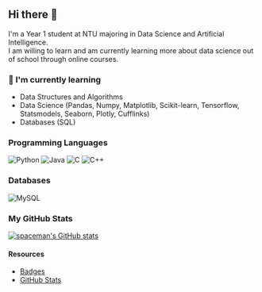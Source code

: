 ## Hi there 👋
I'm a Year 1 student at NTU majoring in Data Science and Artificial Intelligence.  
I am willing to learn and am currently learning more about data science out of school through online courses.

### 🌱 I'm currently learning
- Data Structures and Algorithms
- Data Science (Pandas, Numpy, Matplotlib, Scikit-learn, Tensorflow, Statsmodels, Seaborn, Plotly, Cufflinks)
- Databases (SQL)

### Programming Languages
![Python](https://img.shields.io/badge/-Python-ADD8E6?style=for-the-badge&logo=Python) 
![Java](https://img.shields.io/badge/Java-orange?style=for-the-badge&logo=java)
![C](https://img.shields.io/badge/C-blue?style=for-the-badge&logo=C)
![C++](https://img.shields.io/badge/C%2B%2B-purple?style=for-the-badge&logo=c%2B%2B)

### Databases
![MySQL](https://img.shields.io/badge/MySQL-0B0B45?style=for-the-badge&logo=MySQL)

### My GitHub Stats
[![spaceman's GitHub stats](https://github-readme-stats.vercel.app/api?username=spaceman03&show_icons=true&icon_color=7393B3&bg_color=000000&text_color=FFFFFF&title_color=89CFF0)](https://github.com/anuraghazra/github-readme-stats)

#### Resources
- [Badges](https://github.com/xtenzQ/xtenzQ)
- [GitHub Stats](https://github.com/anuraghazra/github-readme-stats)

<!--
**spaceman03/spaceman03** is a ✨ _special_ ✨ repository because its `README.md` (this file) appears on your GitHub profile.

Here are some ideas to get you started:

- 🔭 I’m currently working on ...
- 🌱 I’m currently learning ...
- 👯 I’m looking to collaborate on ...
- 🤔 I’m looking for help with ...
- 💬 Ask me about ...
- 📫 How to reach me: ...
- 😄 Pronouns: ...
- ⚡ Fun fact: ...
-->
